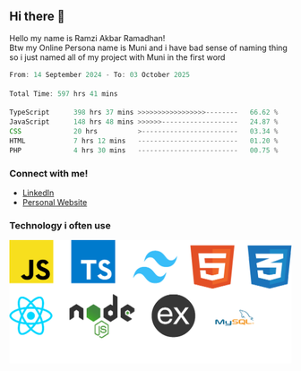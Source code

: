 ## Hi there 👋
Hello my name is Ramzi Akbar Ramadhan!\
Btw my Online Persona name is Muni and i have bad sense of naming thing so i just named all of my project with Muni in the first word
<!--START_SECTION:Muni-->

```Javascript
From: 14 September 2024 - To: 03 October 2025

Total Time: 597 hrs 41 mins

TypeScript      398 hrs 37 mins >>>>>>>>>>>>>>>>>--------   66.62 %
JavaScript      148 hrs 48 mins >>>>>>-------------------   24.87 %
CSS             20 hrs          >------------------------   03.34 %
HTML            7 hrs 12 mins   -------------------------   01.20 %
PHP             4 hrs 30 mins   -------------------------   00.75 %
```

<!--END_SECTION:Muni-->
### Connect with me!
* [LinkedIn](https://www.linkedin.com/in/ramzi-akbar-ramadhan-b8b05a243/)
* [Personal Website](https://www.muniporto.my.id/)
### Technology i often use
![Technology List](assets/techlist.png)
